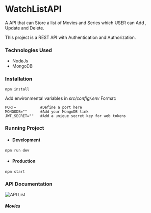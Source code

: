 # WatchListAPI #
A API that can Store a list of Movies and Series which USER can Add , Update and Delete. 

This project is a REST API with Authentication and Authorization.

### Technologies Used ###
* NodeJs
* MongoDB

### Installation ###
```console
npm install
```
Add environmental variables in *src/config/.env*
Format:
```env
PORT=           #Define a port here
MONGODB=""      #Add your MongoDB link
JWT_SECRET=""   #Add a unique secret key for web tokens
```

### Running Project ##
* #### Development ####
```console
npm run dev
```
* #### Production ####
```console
npm start
```
### API Documentation ###
![API List](https://i.ibb.co/YySqXfw/watchlistapi.png)

##### Movies #####
